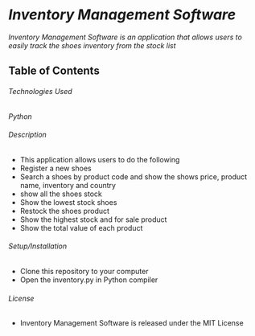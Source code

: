 # _Inventory Management Software_

_Inventory Management Software is an application that allows users to easily track the shoes inventory from the stock list_

## Table of Contents

###### Technologies Used

*Python*

###### Description

* This application allows users to do the following
* Register a new shoes
* Search a shoes by product code and show the shows price, product name, inventory and country
* show all the shoes stock
* Show the lowest stock shoes
* Restock the shoes product
* Show the highest stock and for sale product
* Show the total value of each product

###### Setup/Installation

* Clone this repository to your computer
* Open the inventory.py in Python compiler

###### License

* Inventory Management Software is released under the MIT License

